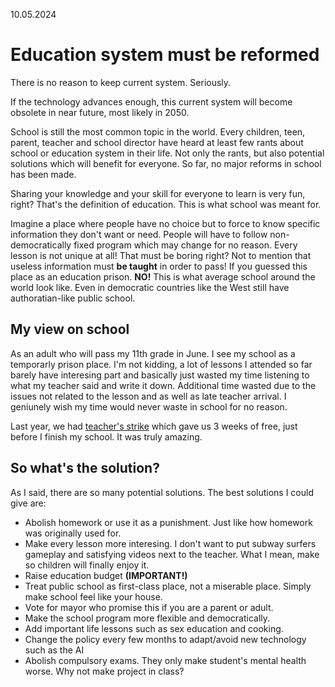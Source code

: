 10.05.2024
# Education system must be reformed
There is no reason to keep current system. Seriously.

If the technology advances enough, this current system will become obsolete in near future, most likely in 2050.

School is still the most common topic in the world. Every children, teen, parent, teacher and school director have heard at least few rants about school or education system in their life. Not only the rants, but also potential solutions which will benefit for everyone. So far, no major reforms in school has been made.

Sharing your knowledge and your skill for everyone to learn is very fun, right? That's the definition of education. This is what school was meant for.

Imagine a place where people have no choice but to force to know specific information they don't want or need. People will have to follow non-democratically fixed program which may change for no reason. Every lesson is not unique at all! That must be boring right? Not to mention that useless information must **be taught** in order to pass! 
If you guessed this place as an education prison. **NO!** This is what average school around the world look like. Even in democratic countries like the West still have authoratian-like public school.

## My view on school
As an adult who will pass my 11th grade in June. I see my school as a temporarly prison place. I'm not kidding, a lot of lessons I attended so far barely have interesing part and basically just wasted my time listening to what my teacher said and write it down. Additional time wasted due to the issues not related to the lesson and as well as late teacher arrival. I geniunely wish my time would never waste in school for no reason.

Last year, we had [teacher's strike](https://en.wikipedia.org/wiki/2023_Romanian_teachers%27_strike) which gave us 3 weeks of free, just before I finish my school. It was truly amazing.


## So what's the solution?
As I said, there are so many potential solutions. The best solutions I could give are:
- Abolish homework or use it as a punishment. Just like how homework was originally used for.
- Make every lesson more interesing. I don't want to put subway surfers gameplay and satisfying videos next to the teacher. What I mean, make so children will finally enjoy it.
- Raise education budget **(IMPORTANT!)**
- Treat public school as first-class place, not a miserable place. Simply make school feel like your house.
- Vote for mayor who promise this if you are a parent or adult.
- Make the school program more flexible and democratically.
- Add important life lessons such as sex education and cooking.
- Change the policy every few months to adapt/avoid new technology such as the AI
- Abolish compulsory exams. They only make student's mental health worse. Why not make project in class?


